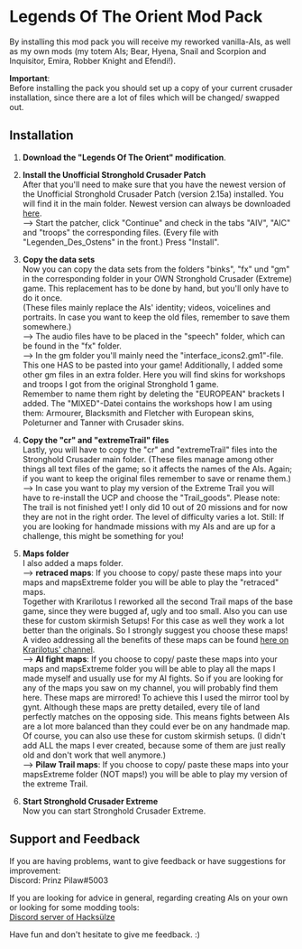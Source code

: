 # Legends Of The Orient Mod Pack

By installing this mod pack you will receive my reworked vanilla-AIs, as well as my own mods (my totem AIs; Bear, Hyena, Snail and Scorpion and Inquisitor, Emira, Robber Knight and Efendi!).

**Important**:  
Before installing the pack you should set up a copy of your current crusader installation, since there are a lot of files which will be changed/ swapped out.

## Installation

1. **Download the "Legends Of The Orient" modification**.

2. **Install the Unofficial Stronghold Crusader Patch**  
   After that you'll need to make sure that you have the newest version of the Unofficial Stronghold Crusader Patch (version 2.15a) installed. You will find it in the main folder. Newest version can always be downloaded [here](https://github.com/UnofficialCrusaderPatch/UnofficialCrusaderPatch/releases).  
   --> Start the patcher, click "Continue" and check in the tabs "AIV", "AIC" and "troops" the corresponding files. (Every file with "Legenden_Des_Ostens" in the front.) Press "Install".

3. **Copy the data sets**  
   Now you can copy the data sets from the folders "binks", "fx" und "gm" in the corresponding folder in your OWN Stronghold Crusader (Extreme) game. This replacement has to be done by hand, but you'll only have to do it once.  
   (These files mainly replace the AIs' identity; videos, voicelines and portraits. In case you want to keep the old files, remember to save them somewhere.)  
   --> The audio files have to be placed in the "speech" folder, which can be found in the "fx" folder.  
   --> In the gm folder you'll mainly need the "interface_icons2.gm1"-file. This one HAS to be pasted into your game! Additionally, I added some other gm files in an extra folder. Here you will find skins for workshops and troops I got from the original Stronghold 1 game.  
   Remember to name them right by deleting the "EUROPEAN" brackets I added. The "MIXED"-Datei contains the workshops how I am using them: Armourer, Blacksmith and Fletcher with European skins, Poleturner and Tanner with Crusader skins.

4. **Copy the "cr" and "extremeTrail" files**  
   Lastly, you will have to copy the "cr" and "extremeTrail" files into the Stronghold Crusader main folder. (These files manage among other things all text files of the game; so it affects the names of the AIs. Again; if you want to keep the original files remember to save or rename them.)  
   --> In case you want to play my version of the Extreme Trail you will have to re-install the UCP and choose the "Trail_goods". Please note: The trail is not finished yet! I only did 10 out of 20 missions and for now they are not in the right order. The level of difficulty varies a lot. Still: If you are looking for handmade missions with my AIs and are up for a challenge, this might be something for you!

5. **Maps folder**  
   I also added a maps folder.  
   --> **retraced maps**: If you choose to copy/ paste these maps into your maps and mapsExtreme folder you will be able to play the "retraced" maps.  
   Together with Krarilotus I reworked all the second Trail maps of the base game, since they were bugged af, ugly and too small. Also you can use these for custom skirmish Setups! For this case as well they work a lot better than the originals. So I strongly suggest you choose these maps! A video addressing all the benefits of these maps can be found [here on Krarilotus' channel](https://www.youtube.com/watch?v=xzbVAEWBDVE&t=1s).  
   --> **AI fight maps**: If you choose to copy/ paste these maps into your maps and mapsExtreme folder you will be able to play all the maps I made myself and usually use for my AI fights. So if you are looking for any of the maps you saw on my channel, you will probably find them here. These maps are mirrored! To achieve this I used the mirror tool by gynt. Although these maps are pretty detailed, every tile of land perfectly matches on the opposing side. This means fights between AIs are a lot more balanced than they could ever be on any handmade map. Of course, you can also use these for custom skirmish setups. (I didn't add ALL the maps I ever created, because some of them are just really old and don't work that well anymore.)  
   --> **Pilaw Trail maps**: If you choose to copy/ paste these maps into your mapsExtreme folder (NOT maps!) you will be able to play my version of the extreme Trail.

6. **Start Stronghold Crusader Extreme**  
   Now you can start Stronghold Crusader Extreme.

## Support and Feedback

If you are having problems, want to give feedback or have suggestions for improvement:  
Discord: Prinz Pilaw#5003

If you are looking for advice in general, regarding creating AIs on your own or looking for some modding tools:  
[Discord server of Hacksülze](https://discord.gg/VuVCr8H)

Have fun and don't hesitate to give me feedback. :)

